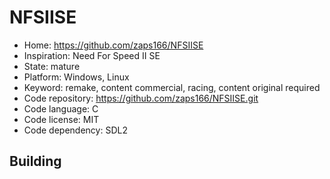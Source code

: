 # NFSIISE

- Home: https://github.com/zaps166/NFSIISE
- Inspiration: Need For Speed II SE
- State: mature
- Platform: Windows, Linux
- Keyword: remake, content commercial, racing, content original required
- Code repository: https://github.com/zaps166/NFSIISE.git
- Code language: C
- Code license: MIT
- Code dependency: SDL2

## Building
